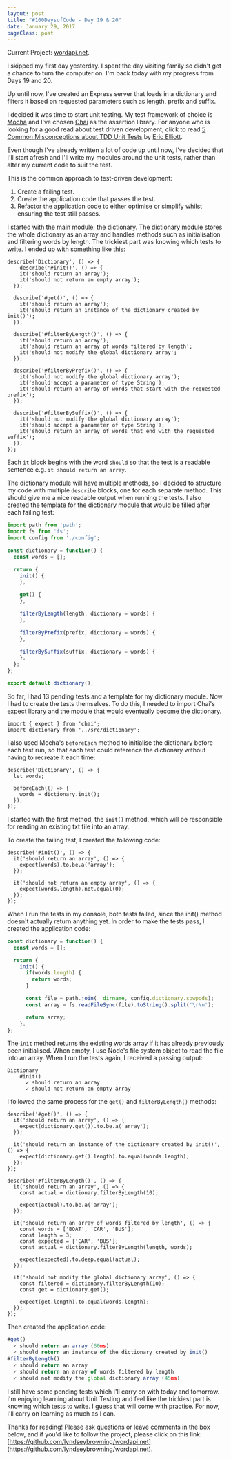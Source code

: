 ```yaml
---
layout: post
title: "#100DaysofCode - Day 19 & 20"
date: January 29, 2017
pageClass: post
---
```


Current Project: [wordapi.net](https://github.com/lyndseybrowning/wordapi.net).

I skipped my first day yesterday. I spent the day visiting family so didn't get a chance to turn the computer on. I'm back today with my progress from Days 19 and 20.

Up until now, I've created an Express server that loads in a dictionary and filters it based on requested parameters such as length, prefix and suffix.

I decided it was time to start unit testing. My test framework of choice is [Mocha](http://mochajs.org/#getting-started) and I've chosen [Chai](http://chaijs.com/) as the assertion library. For anyone who is looking for a good read about test driven development, click to read [5 Common Misconceptions about TDD Unit Tests](https://medium.com/javascript-scene/5-common-misconceptions-about-tdd-unit-tests-863d5beb3ce9#.gxplxgyw4) by [Eric Elliott](https://medium.com/@_ericelliott).

Even though I've already written a lot of code up until now, I've decided that I'll start afresh and I'll write my modules around the unit tests, rather than alter my current code to suit the test.

This is the common approach to test-driven development:

1. Create a failing test.
2. Create the application code that passes the test.
3. Refactor the application code to either optimise or simplify whilst ensuring the test still passes.

I started with the main module: the dictionary. The dictionary module stores the whole dictionary as an array and handles methods such as initialisation and filtering words by length. The trickiest part was knowing which tests to write. I ended up with something like this:

```
describe('Dictionary', () => {
	describe('#init()', () => {
    it('should return an array');
    it('should not return an empty array');
  });

  describe('#get()', () => {
    it('should return an array');
    it('should return an instance of the dictionary created by init()');
  });

  describe('#filterByLength()', () => {
    it('should return an array');
    it('should return an array of words filtered by length';
    it('should not modify the global dictionary array';
  });

  describe('#filterByPrefix()', () => {
    it('should not modify the global dictionary array');
    it('should accept a parameter of type String');
    it('should return an array of words that start with the requested prefix');
  });

  describe('#filterBySuffix()', () => {
    it('should not modify the global dictionary array');
    it('should accept a parameter of type String');
    it('should return an array of words that end with the requested suffix');
  });
});
```

Each ```it``` block begins with the word ```should``` so that the test is a readable sentence e.g. ```it should return an array```.

The dictionary module will have multiple methods, so I decided to structure my code with multiple ```describe``` blocks, one for each separate method. This should give me a nice readable output when running the tests. I also created the template for the dictionary module that would be filled after each failing test:

```javascript
import path from 'path';
import fs from 'fs';
import config from './config';

const dictionary = function() {
  const words = [];

  return {
    init() {  
    },

    get() {
    },

    filterByLength(length, dictionary = words) {
    },

    filterByPrefix(prefix, dictionary = words) {
    },

    filterBySuffix(suffix, dictionary = words) {
    },
  };
};

export default dictionary();
```

So far, I had 13 pending tests and a template for my dictionary module. Now I had to create the tests themselves. To do this, I needed to import Chai's expect library and the module that would eventually become the dictionary.

```
import { expect } from 'chai';
import dictionary from '../src/dictionary';
```

I also used Mocha's ```beforeEach``` method to initialise the dictionary before each test run, so that each test could reference the dictionary without having to recreate it each time:

```
describe('Dictionary', () => {
  let words;

  beforeEach(() => {
    words = dictionary.init();
  });
});
```

I started with the first method, the ```init()``` method, which will be responsible for reading an existing txt file into an array.

To create the failing test, I created the following code:

```
describe('#init()', () => {
  it('should return an array', () => {
    expect(words).to.be.a('array');
  });

  it('should not return an empty array', () => {
    expect(words.length).not.equal(0);
  });
});
```

When I run the tests in my console, both tests failed, since the init() method doesn't actually return anything yet. In order to make the tests pass, I created the application code:

```javascript
const dictionary = function() {
  const words = [];

  return {
    init() {
      if(words.length) {
        return words;
      }

      const file = path.join(__dirname, config.dictionary.sowpods);
      const array = fs.readFileSync(file).toString().split('\r\n');

      return array;
    }.
};
```

The ```init``` method returns the existing words array if it has already previously been initialised. When empty, I use Node's file system object to read the file into an array. When I run the tests again, I received a passing output:

```
Dictionary
    #init()
      ✓ should return an array
      ✓ should not return an empty array
```

I followed the same process for the ```get()``` and  ```filterByLength()``` methods:

```
describe('#get()', () => {
  it('should return an array', () => {
    expect(dictionary.get()).to.be.a('array');
  });

  it('should return an instance of the dictionary created by init()', () => {
    expect(dictionary.get().length).to.equal(words.length);
  });
});

describe('#filterByLength()', () => {
  it('should return an array', () => {
    const actual = dictionary.filterByLength(10);

    expect(actual).to.be.a('array');
  });

  it('should return an array of words filtered by length', () => {
    const words = ['BOAT', 'CAR', 'BUS'];
    const length = 3;
    const expected = ['CAR', 'BUS'];
    const actual = dictionary.filterByLength(length, words);

    expect(expected).to.deep.equal(actual);
  });

  it('should not modify the global dictionary array', () => {
    const filtered = dictionary.filterByLength(10);
    const get = dictionary.get();

    expect(get.length).to.equal(words.length);
  });
});
```

Then created the application code:

```javascript
#get()
  ✓ should return an array (60ms)
  ✓ should return an instance of the dictionary created by init()
#filterByLength()
  ✓ should return an array
  ✓ should return an array of words filtered by length
  ✓ should not modify the global dictionary array (45ms)
```

I still have some pending tests which I'll carry on with today and tomorrow. I'm enjoying learning about Unit Testing and feel like the trickiest part is knowing which tests to write. I guess that will come with practise. For now, I'll carry on learning as much as I can.

Thanks for reading! Please ask questions or leave comments in the box below, and if you'd like to follow the project, please click on this link: [https://github.com/lyndseybrowning/wordapi.net](https://github.com/lyndseybrowning/wordapi.net).
